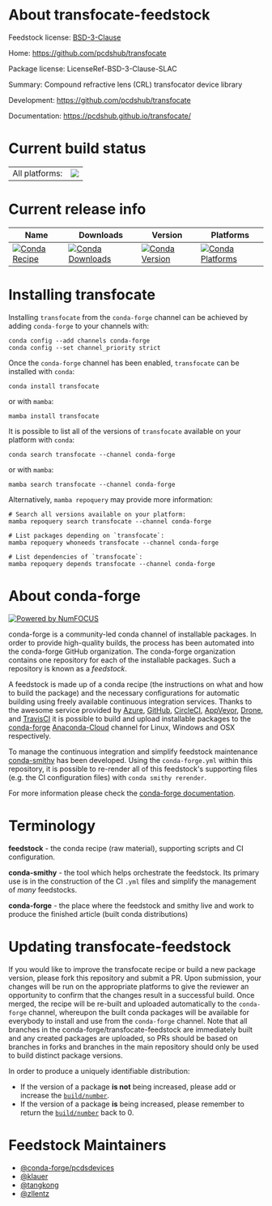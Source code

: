 About transfocate-feedstock
===========================

Feedstock license: [BSD-3-Clause](https://github.com/conda-forge/transfocate-feedstock/blob/main/LICENSE.txt)

Home: https://github.com/pcdshub/transfocate

Package license: LicenseRef-BSD-3-Clause-SLAC

Summary: Compound refractive lens (CRL) transfocator device library

Development: https://github.com/pcdshub/transfocate

Documentation: https://pcdshub.github.io/transfocate/

Current build status
====================


<table><tr><td>All platforms:</td>
    <td>
      <a href="https://dev.azure.com/conda-forge/feedstock-builds/_build/latest?definitionId=12234&branchName=main">
        <img src="https://dev.azure.com/conda-forge/feedstock-builds/_apis/build/status/transfocate-feedstock?branchName=main">
      </a>
    </td>
  </tr>
</table>

Current release info
====================

| Name | Downloads | Version | Platforms |
| --- | --- | --- | --- |
| [![Conda Recipe](https://img.shields.io/badge/recipe-transfocate-green.svg)](https://anaconda.org/conda-forge/transfocate) | [![Conda Downloads](https://img.shields.io/conda/dn/conda-forge/transfocate.svg)](https://anaconda.org/conda-forge/transfocate) | [![Conda Version](https://img.shields.io/conda/vn/conda-forge/transfocate.svg)](https://anaconda.org/conda-forge/transfocate) | [![Conda Platforms](https://img.shields.io/conda/pn/conda-forge/transfocate.svg)](https://anaconda.org/conda-forge/transfocate) |

Installing transfocate
======================

Installing `transfocate` from the `conda-forge` channel can be achieved by adding `conda-forge` to your channels with:

```
conda config --add channels conda-forge
conda config --set channel_priority strict
```

Once the `conda-forge` channel has been enabled, `transfocate` can be installed with `conda`:

```
conda install transfocate
```

or with `mamba`:

```
mamba install transfocate
```

It is possible to list all of the versions of `transfocate` available on your platform with `conda`:

```
conda search transfocate --channel conda-forge
```

or with `mamba`:

```
mamba search transfocate --channel conda-forge
```

Alternatively, `mamba repoquery` may provide more information:

```
# Search all versions available on your platform:
mamba repoquery search transfocate --channel conda-forge

# List packages depending on `transfocate`:
mamba repoquery whoneeds transfocate --channel conda-forge

# List dependencies of `transfocate`:
mamba repoquery depends transfocate --channel conda-forge
```


About conda-forge
=================

[![Powered by
NumFOCUS](https://img.shields.io/badge/powered%20by-NumFOCUS-orange.svg?style=flat&colorA=E1523D&colorB=007D8A)](https://numfocus.org)

conda-forge is a community-led conda channel of installable packages.
In order to provide high-quality builds, the process has been automated into the
conda-forge GitHub organization. The conda-forge organization contains one repository
for each of the installable packages. Such a repository is known as a *feedstock*.

A feedstock is made up of a conda recipe (the instructions on what and how to build
the package) and the necessary configurations for automatic building using freely
available continuous integration services. Thanks to the awesome service provided by
[Azure](https://azure.microsoft.com/en-us/services/devops/), [GitHub](https://github.com/),
[CircleCI](https://circleci.com/), [AppVeyor](https://www.appveyor.com/),
[Drone](https://cloud.drone.io/welcome), and [TravisCI](https://travis-ci.com/)
it is possible to build and upload installable packages to the
[conda-forge](https://anaconda.org/conda-forge) [Anaconda-Cloud](https://anaconda.org/)
channel for Linux, Windows and OSX respectively.

To manage the continuous integration and simplify feedstock maintenance
[conda-smithy](https://github.com/conda-forge/conda-smithy) has been developed.
Using the ``conda-forge.yml`` within this repository, it is possible to re-render all of
this feedstock's supporting files (e.g. the CI configuration files) with ``conda smithy rerender``.

For more information please check the [conda-forge documentation](https://conda-forge.org/docs/).

Terminology
===========

**feedstock** - the conda recipe (raw material), supporting scripts and CI configuration.

**conda-smithy** - the tool which helps orchestrate the feedstock.
                   Its primary use is in the construction of the CI ``.yml`` files
                   and simplify the management of *many* feedstocks.

**conda-forge** - the place where the feedstock and smithy live and work to
                  produce the finished article (built conda distributions)


Updating transfocate-feedstock
==============================

If you would like to improve the transfocate recipe or build a new
package version, please fork this repository and submit a PR. Upon submission,
your changes will be run on the appropriate platforms to give the reviewer an
opportunity to confirm that the changes result in a successful build. Once
merged, the recipe will be re-built and uploaded automatically to the
`conda-forge` channel, whereupon the built conda packages will be available for
everybody to install and use from the `conda-forge` channel.
Note that all branches in the conda-forge/transfocate-feedstock are
immediately built and any created packages are uploaded, so PRs should be based
on branches in forks and branches in the main repository should only be used to
build distinct package versions.

In order to produce a uniquely identifiable distribution:
 * If the version of a package **is not** being increased, please add or increase
   the [``build/number``](https://docs.conda.io/projects/conda-build/en/latest/resources/define-metadata.html#build-number-and-string).
 * If the version of a package **is** being increased, please remember to return
   the [``build/number``](https://docs.conda.io/projects/conda-build/en/latest/resources/define-metadata.html#build-number-and-string)
   back to 0.

Feedstock Maintainers
=====================

* [@conda-forge/pcdsdevices](https://github.com/conda-forge/pcdsdevices/)
* [@klauer](https://github.com/klauer/)
* [@tangkong](https://github.com/tangkong/)
* [@zllentz](https://github.com/zllentz/)

